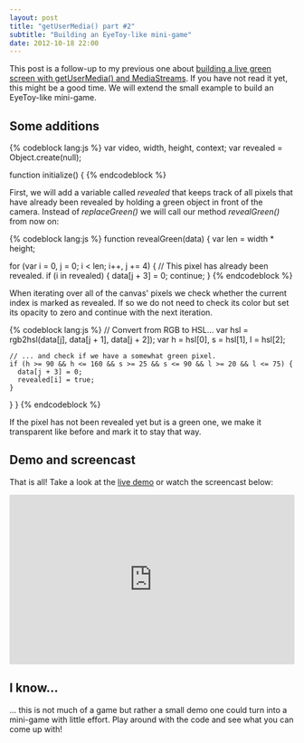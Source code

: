 ```yaml
---
layout: post
title: "getUserMedia() part #2"
subtitle: "Building an EyeToy-like mini-game"
date: 2012-10-18 22:00
---
```


This post is a follow-up to my previous one about
[building a live green screen with getUserMedia() and MediaStreams](/blog/2012/10/building-a-live-green-screen-with-getusermedia-and-mediastreams/).
If you have not read it yet, this might be a good time. We will extend the small
example to build an EyeToy-like mini-game.

## Some additions

{% codeblock lang:js %}
var video, width, height, context;
var revealed = Object.create(null);

function initialize() {
{% endcodeblock %}

First, we will add a variable called *revealed* that keeps track of all pixels
that have already been revealed by holding a green object in front of the
camera. Instead of *replaceGreen()* we will call our method *revealGreen()*
from now on:

{% codeblock lang:js %}
function revealGreen(data) {
  var len = width * height;

  for (var i = 0, j = 0; i < len; i++, j += 4) {
    // This pixel has already been revealed.
    if (i in revealed) {
      data[j + 3] = 0;
      continue;
    }
{% endcodeblock %}

When iterating over all of the canvas' pixels we check whether the current index
is marked as revealed. If so we do not need to check its color but set its
opacity to zero and continue with the next iteration.

{% codeblock lang:js %}
    // Convert from RGB to HSL...
    var hsl = rgb2hsl(data[j], data[j + 1], data[j + 2]);
    var h = hsl[0], s = hsl[1], l = hsl[2];

    // ... and check if we have a somewhat green pixel.
    if (h >= 90 && h <= 160 && s >= 25 && s <= 90 && l >= 20 && l <= 75) {
      data[j + 3] = 0;
      revealed[i] = true;
    }
  }
}
{% endcodeblock %}

If the pixel has not been revealed yet but is a green one, we make it
transparent like before and mark it to stay that way.

## Demo and screencast

That is all! Take a look at the [live demo](/demos/eye-toy/) or watch the
screencast below:

<iframe class="embed"
 src="http://player.vimeo.com/video/51703468?title=1&amp;byline=1&amp;portrait=1"
 width="100%" height="300" frameborder="0"
 webkitAllowFullScreen mozallowfullscreen allowFullScreen></iframe>

## I know...

... this is not much of a game but rather a small demo one could turn into a
mini-game with little effort. Play around with the code and see what you can
come up with!
